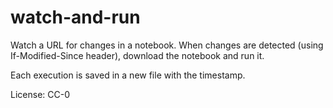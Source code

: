 # watch-and-run

Watch a URL for changes in a notebook. When changes are detected (using If-Modified-Since header), download the notebook and run it.

Each execution is saved in a new file with the timestamp.

License: CC-0